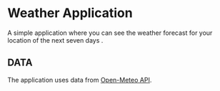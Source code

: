 # Weather Application

A simple application where you can see the weather forecast for your location of the next seven days .

## DATA

The application uses data from [Open-Meteo API](https://open-meteo.com).
